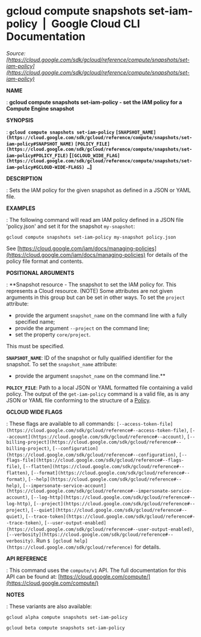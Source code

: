 # gcloud compute snapshots set-iam-policy  |  Google Cloud CLI Documentation

*Source: [https://cloud.google.com/sdk/gcloud/reference/compute/snapshots/set-iam-policy](https://cloud.google.com/sdk/gcloud/reference/compute/snapshots/set-iam-policy)*

**NAME**

: **gcloud compute snapshots set-iam-policy - set the IAM policy for a Compute Engine snapshot**

**SYNOPSIS**

: **`gcloud compute snapshots set-iam-policy` `[SNAPSHOT_NAME](https://cloud.google.com/sdk/gcloud/reference/compute/snapshots/set-iam-policy#SNAPSHOT_NAME)` `[POLICY_FILE](https://cloud.google.com/sdk/gcloud/reference/compute/snapshots/set-iam-policy#POLICY_FILE)` [`[GCLOUD_WIDE_FLAG](https://cloud.google.com/sdk/gcloud/reference/compute/snapshots/set-iam-policy#GCLOUD-WIDE-FLAGS) …`]**

**DESCRIPTION**

: Sets the IAM policy for the given snapshot as defined in a JSON or YAML file.

**EXAMPLES**

: The following command will read am IAM policy defined in a JSON file
'policy.json' and set it for the snapshot `my-snapshot`:

```
gcloud compute snapshots set-iam-policy my-snapshot policy.json
```

See [https://cloud.google.com/iam/docs/managing-policies](https://cloud.google.com/iam/docs/managing-policies)
for details of the policy file format and contents.

**POSITIONAL ARGUMENTS**

: **Snapshot resource - The snapshot to set the IAM policy for. This represents a
Cloud resource. (NOTE) Some attributes are not given arguments in this group but
can be set in other ways.
To set the `project` attribute:

- provide the argument `snapshot_name` on the command line with a fully
specified name;
- provide the argument `--project` on the command line;
- set the property `core/project`.

This must be specified.

**`SNAPSHOT_NAME`**:
ID of the snapshot or fully qualified identifier for the snapshot.
To set the `snapshot_name` attribute:

- provide the argument `snapshot_name` on the command line.**

**`POLICY_FILE`**:
Path to a local JSON or YAML formatted file containing a valid policy.
The output of the `get-iam-policy` command is a valid file, as is any
JSON or YAML file conforming to the structure of a [Policy](https://cloud.google.com/iam/reference/rest/v1/Policy).

**GCLOUD WIDE FLAGS**

: These flags are available to all commands: `[--access-token-file](https://cloud.google.com/sdk/gcloud/reference#--access-token-file)`,
`[--account](https://cloud.google.com/sdk/gcloud/reference#--account)`, `[--billing-project](https://cloud.google.com/sdk/gcloud/reference#--billing-project)`,
`[--configuration](https://cloud.google.com/sdk/gcloud/reference#--configuration)`,
`[--flags-file](https://cloud.google.com/sdk/gcloud/reference#--flags-file)`,
`[--flatten](https://cloud.google.com/sdk/gcloud/reference#--flatten)`, `[--format](https://cloud.google.com/sdk/gcloud/reference#--format)`, `[--help](https://cloud.google.com/sdk/gcloud/reference#--help)`, `[--impersonate-service-account](https://cloud.google.com/sdk/gcloud/reference#--impersonate-service-account)`,
`[--log-http](https://cloud.google.com/sdk/gcloud/reference#--log-http)`,
`[--project](https://cloud.google.com/sdk/gcloud/reference#--project)`, `[--quiet](https://cloud.google.com/sdk/gcloud/reference#--quiet)`, `[--trace-token](https://cloud.google.com/sdk/gcloud/reference#--trace-token)`, `[--user-output-enabled](https://cloud.google.com/sdk/gcloud/reference#--user-output-enabled)`,
`[--verbosity](https://cloud.google.com/sdk/gcloud/reference#--verbosity)`.
Run `$ [gcloud help](https://cloud.google.com/sdk/gcloud/reference)` for details.

**API REFERENCE**

: This command uses the `compute/v1` API. The full documentation for
this API can be found at: [https://cloud.google.com/compute/](https://cloud.google.com/compute/)

**NOTES**

: These variants are also available:

```
gcloud alpha compute snapshots set-iam-policy
```

```
gcloud beta compute snapshots set-iam-policy
```